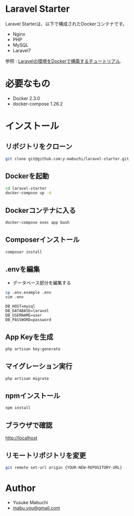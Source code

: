 # Laravel Starter

Laravel Starterは、以下で構成されたDockerコンテナです。

- Nginx
- PHP
- MySQL
- Laravel7

参照 : [Laravelの環境をDockerで構築するチュートリアル](https://tech.windii.jp/backend/laravel/laravel-with-docker-compose).

# 必要なもの

* Docker 2.3.0
* docker-compose 1.26.2

# インストール 

## リポジトリをクローン
```bash
git clone git@github.com:y-mabuchi/laravel-starter.git
```

## Dockerを起動
```bash
cd laravel-starter
docker-compose up -d
```

## Dockerコンテナに入る
```bash
docker-compose exec app bash
```

## Composerインストール
```bash
composer install
```

## .envを編集
- データベース部分を編集する

```bash
cp .env.example .env
vim .env
```

```.env
DB_HOST=mysql
DB_DATABASE=laravel
DB_USERNAME=user
DB_PASSWORD=password
```

## App Keyを生成
```bash
php artisan key:generate
```

## マイグレーション実行
```bash
php artisan migrate
```

## npmインストール
```bash
npm install
```

## ブラウザで確認
[http://localhost](http://localhost)

## リモートリポジトリを変更
```bash
git remote set-url origin {YOUR-NEW-REPOSITORY-URL}
```

# Author

* Yusuke Mabuchi
* mabu.you@gmail.com
